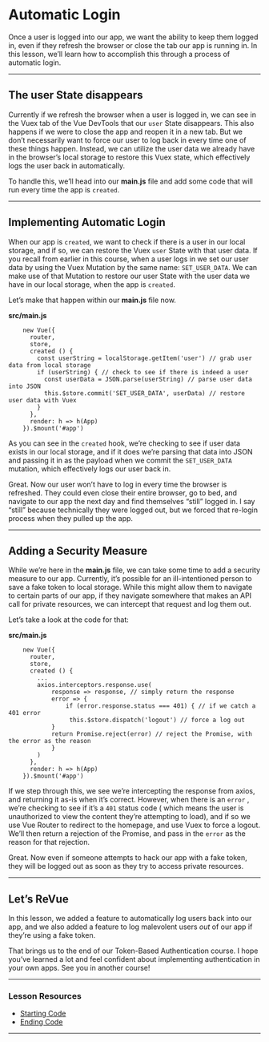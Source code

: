 # Automatic Login

Once a user is logged into our app, we want the ability to keep them logged  in, even if they refresh the browser or close the tab our app is running in. In this lesson, we’ll learn how to accomplish this through a  process of automatic login.

------

## The user State disappears

Currently if we refresh the browser when a user is logged in, we can see in the Vuex tab of the Vue DevTools that our `user` State disappears. This also happens if we were to close the app and  reopen it in a new tab. But we don’t necessarily want to force our user  to log back in every time one of these things happen. Instead, we can  utilize the user data we already have in the browser’s local storage to  restore this Vuex state, which effectively logs the user back in  automatically.

To handle this, we’ll head into our **main.js** file and add some code that will run every time the app is `created`.

------

## Implementing Automatic Login

When our app is `created`, we want to check if there is a user in our local storage, and if so, we can restore the Vuex `user` State with that user data. If you recall from earlier in this course,  when a user logs in we set our user data by using the Vuex Mutation by  the same name: `SET_USER_DATA`. We can make use of that Mutation to restore our user State with the user data we have in our local storage, when the app is `created`.

Let’s make that happen within our **main.js** file now.

**src/main.js**

```
    new Vue({
      router,
      store,
      created () {
        const userString = localStorage.getItem('user') // grab user data from local storage
        if (userString) { // check to see if there is indeed a user
          const userData = JSON.parse(userString) // parse user data into JSON
          this.$store.commit('SET_USER_DATA', userData) // restore user data with Vuex
        }
      },
      render: h => h(App)
    }).$mount('#app')
```

As you can see in the `created` hook, we’re checking to  see if user data exists in our local storage, and if it does we’re  parsing that data into JSON and passing it in as the payload when we  commit the `SET_USER_DATA` mutation, which effectively logs our user back in.

Great. Now our user won’t have to log in every time the browser is  refreshed. They could even close their entire browser, go to bed, and  navigate to our app the next day and find themselves “still” logged in. I say “still” because technically they were logged out, but we forced  that re-login process when they pulled up the app.

------

## Adding a Security Measure

While we’re here in the **main.js** file, we can take  some time to add a security measure to our app. Currently, it’s possible for an ill-intentioned person to save a fake token to local storage.  While this might allow them to navigate to certain parts of our app, if  they navigate somewhere that makes an API call for private resources, we can intercept that request and log them out.

Let’s take a look at the code for that:

**src/main.js**

```
    new Vue({
      router,
      store,
      created () {
    	...
    	axios.interceptors.response.use(
            response => response, // simply return the response 
    		error => {
    		    if (error.response.status === 401) { // if we catch a 401 error
    		     this.$store.dispatch('logout') // force a log out 
    		}
    		return Promise.reject(error) // reject the Promise, with the error as the reason
    	    }
    	)
      },
      render: h => h(App)
    }).$mount('#app')
```

If we step through this, we see we’re intercepting the response from  axios, and returning it as-is when it’s correct. However, when there is  an `error` , we’re checking to see if it’s a `401` status code ( which means the user is unauthorized to view the content  they’re attempting to load), and if so we use Vue Router to redirect to  the homepage, and use Vuex to force a logout. We’ll then return a  rejection of the Promise, and pass in the `error` as the reason for that rejection.

Great. Now even if someone attempts to hack our app with a fake  token, they will be logged out as soon as they try to access private  resources.

------

## Let’s ReVue

In this lesson, we added a feature to automatically log users back  into our app, and we also added a feature to log malevolent users *out* of our app if they’re using a fake token.

That brings us to the end of our Token-Based Authentication course. I hope you’ve learned a lot and feel confident about implementing  authentication in your own apps. See you in another course!

----

### Lesson Resources

- [Starting Code](https://github.com/Code-Pop/authentication_course/releases/tag/lesson6_FINISH)
- [Ending Code](https://github.com/Code-Pop/authentication_course/releases/tag/lesson7_FINISH)

---

